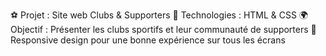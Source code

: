 ⚽ Projet : Site web Clubs & Supporters
🎨 Technologies : HTML & CSS
🌍 Objectif : Présenter les clubs sportifs et leur communauté de supporters
📱 Responsive design pour une bonne expérience sur tous les écrans
